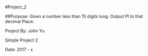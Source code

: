 #Project_2

##Purpose: Given a number less than 15 digits long. Output PI to that decimal Place.

Project By: John Yu

Simple Project 2

Date: 2017 - x
